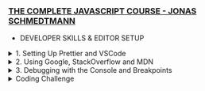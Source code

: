 ### [THE COMPLETE JAVASCRIPT COURSE - JONAS SCHMEDTMANN](https://www.udemy.com/course/the-complete-javascript-course)

+ DEVELOPER SKILLS & EDITOR SETUP

<details>
<summary> 1. Setting Up Prettier and VSCode </summary>
<br>
Installing Node.js and NPM

1. Go to https://nodejs.org/en/ and download the LTS version
2. Install it
3. Open your terminal and type the command below to check if it is installed

```bash
node -v
```

4. You should see the version of node installed
5. Now type the command below to check if npm is installed

```bash
npm -v
```

6. You should see the version of npm installed
7. That's it! for installing node and npm

The setup for prettier is pretty simple, just follow the steps below:

1. Install the Prettier extension in VSCode
2. Go to File > Preferences > Settings
3. Search for "Auto Save" 
4. Set to "On FocusChange"
5. Search for default formatter
6. Select Prettier
7. Search for "Prettier: Single Quote"
8. Check the box
9. Search for "Prettier: Semi"
10. Check the box
11. Search for "Prettier: Arrow Parens"
12. Check the box
13. That's it! for prettier setup

Now for the VSCode setup, follow the steps below:

1. Install the Live Server extension in VSCode using the command below:

```bash
npm install -g live-server
```

2. Theme: Monokai Pro or One Monokai
3. Font: Fira Code (My personal preference) because it has ligatures
4. Icons: Material Icon Theme (My personal preference)
5. Settings: Go to File > Preferences > Settings and search for "Font Ligatures" and check the box
6. Settings: Go to File > Preferences > Settings and search for "Font Family" and set it to "Fira Code"
7. Settings: Go to File > Preferences > Settings and search for "Font Size" and set it to "16" for legibility
8. Settings: Go to File > Preferences > Settings and search for "Tab Size" and set it to "2" for legibility
9. Settings: Go to File > Preferences > Settings and search for "Format On Save" and check the box

There are also hosts of extensions that you can install to make your life easier, but I will leave that to you to explore. I will list some of them below: 

1. Bracket Pair Colorizer (I don't use this as I find it distracting with the colors)
2. Quokka.js (I use this for testing my code but it gives errors for things fetched from the DOM like document.querySelector) 
3. Live Server (I don't use this as I prefer to use the live-server npm package)
4. Intellicode (I use this for autocompletion as it is better than the default VSCode autocompletion when it comes to JavaScript)
5. Commit Message Editor (I use the form generated by this extension to write my commit messages from time to time to conform to the conventional commit standard)

These are just a few and I am no expert in VSCode extensions 🤗, so I will leave the rest to you to explore.



</details>

<details>
<summary> 2. Using Google, StackOverflow and MDN </summary>
<br>
Google is your friend, so use it. StackOverflow is also your friend, so use it. MDN is the most important of all as according to Jonas as time goes on you will need to visit Documentations to work with external libaries so spending time there will help you a lot. This is the best advice I can give you. I will leave you with a quote from Jonas Schmedtmann: "The best developers are the best googlers". So, use Google, StackOverflow and MDN. That's it! 🤗

```JavaScript
// PROBLEM 1:
// We work for a company building a smart home thermometer. Our most recent task is this: "Given an array of temperatures of one day, calculate the temperature amplitude. Keep in mind that sometimes there might be a sensor error."

const temperatures = [3, -2, -6, -1, 'error', 9, 13, 17, 15, 14, 9, 5];

// 1) Understanding the problem
// - What is temp amplitude? Answer: difference between highest and lowest temp
// - How to compute max and min temperatures?
// - What's a sensor error? And what do do?

// 2) Breaking up into sub-problems
// - How to ignore errors?
// - Find max value in temp array
// - Find min value in temp array
// - Subtract min from max (amplitude) and return it

const calcTempAmplitude = function (temps) {
  let max = temps[0]; 
  let min = temps[0];

  for (let i = 0; i < temps.length; i++) {
    const curTemp = temps[i];
    if (typeof curTemp !== 'number') continue;

    if (curTemp > max) max = curTemp;
    if (curTemp < min) min = curTemp;
  }
  console.log(max, min);
  return max - min;
};
const amplitude = calcTempAmplitude(temperatures);
console.log(amplitude);

// PROBLEM 2:
// Function should now receive 2 arrays of temps

// 1) Understanding the problem
// - With 2 arrays, should we implement functionality twice? NO! Just merge two arrays

// 2) Breaking up into sub-problems
// - Merge 2 arrays

const calcTempAmplitudeNew = function (t1, t2) {
  const temps = t1.concat(t2);
  console.log(temps);

  let max = temps[0];
  let min = temps[0];

  for (let i = 0; i < temps.length; i++) {
    const curTemp = temps[i];
    if (typeof curTemp !== 'number') continue;

    if (curTemp > max) max = curTemp;
    if (curTemp < min) min = curTemp;
  }
  console.log(max, min);
  return max - min;
};
const amplitudeNew = calcTempAmplitudeNew([3, 5, 1], [9, 0, 5]);
console.log(amplitudeNew);
```
</details>

<details>
<summary> 3. Debugging with the Console and Breakpoints </summary>
<br>

```JavaScript
const measureKelvin = function () {
  const measurement = {
    type: 'temp',
    unit: 'celsius',

    // C) FIX
    // value: Number(prompt('Degrees celsius:')),
    value: 10,
  };

  // B) FIND
  console.table(measurement);

  // console.log(measurement.value);
  // console.warn(measurement.value);
  // console.error(measurement.value);

  const kelvin = measurement.value + 273;
  return kelvin;
};
// A) IDENTIFY
console.log(measureKelvin());

// Using a debugger
const calcTempAmplitudeBug = function (t1, t2) {
  const temps = t1.concat(t2);
  console.log(temps);

  let max = 0;
  let min = 0;

  for (let i = 0; i < temps.length; i++) {
    const curTemp = temps[i];
    if (typeof curTemp !== 'number') continue;

    if (curTemp > max) max = curTemp;
    if (curTemp < min) min = curTemp;
  }
  console.log(max, min);
  return max - min;
};
const amplitudeBug = calcTempAmplitudeBug([3, 5, 1], [9, 4, 5]);
// A) IDENTIFY
console.log(amplitudeBug);

```

</details>

<details>
<summary>  Coding Challenge  </summary>
<br>

```JavaScript
// Coding Challenge #1

/*

/*
Given an array of forecasted maximum temperatures, the thermometer displays a string with these temperatures.

Example: [17, 21, 23] will print "... 17ºC in 1 days ... 21ºC in 2 days ... 23ºC in 3 days ..."

Create a function 'printForecast' which takes in an array 'arr' and logs a string like the above to the console.

Use the problem-solving framework: Understand the problem and break it up into sub-problems!

TEST DATA 1: [17, 21, 23]
TEST DATA 2: [12, 5, -5, 0, 4]
*/


// 1) Understanding the problem
// - Array transformed to string, separated by ...
// - What is the X days? Answer: index + 1

// 2) Breaking up into sub-problems
// - Transform array into string
// - Transform each element to string with ºC
// - Strings needs to contain day (index + 1)
// - Add ... between elements and start and end of string
// - Log string to console

const data1 = [17, 21, 23];
const data2 = [12, 5, -5, 0, 4];

console.log(`... ${data1[0]}ºC ... ${data1[1]}ºC ... ${data1[2]}ºC ...`);

const printForecast = function (arr) {
  let str = '';
  for (let i = 0; i < arr.length; i++) {
    str += `${arr[i]}ºC in ${i + 1} days ... `;
  }
  console.log('...' + str);
};
printForecast(data1);

```



